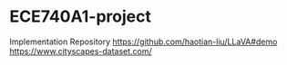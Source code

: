# ECE740A1-project
Implementation Repository
https://github.com/haotian-liu/LLaVA#demo
https://www.cityscapes-dataset.com/
